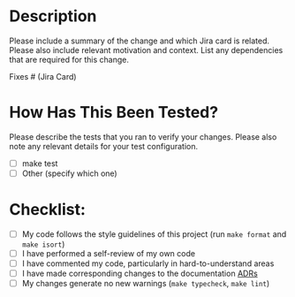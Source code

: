 # Description

Please include a summary of the change and which Jira card is related. Please also include relevant motivation and context. List any dependencies that are required for this change.

Fixes # (Jira Card)

# How Has This Been Tested?

Please describe the tests that you ran to verify your changes. Please also note any relevant details for your test configuration.

- [ ] make test
- [ ] Other (specify which one)

# Checklist:

- [ ] My code follows the style guidelines of this project (run `make format` and `make isort`) 
- [ ] I have performed a self-review of my own code
- [ ] I have commented my code, particularly in hard-to-understand areas
- [ ] I have made corresponding changes to the documentation [ADRs](https://oaze.atlassian.net/wiki/spaces/EN/pages/188776449/ADRs+Architecture+Decision+Records)
- [ ] My changes generate no new warnings (`make typecheck`, `make lint`)
